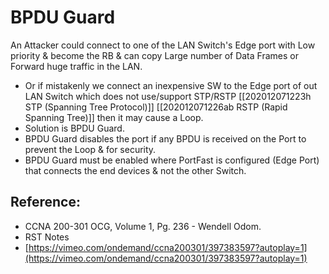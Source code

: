 # BPDU Guard

An Attacker could connect to one of the LAN Switch's Edge port with Low priority & become the RB & can copy Large number of Data Frames or Forward huge traffic in the LAN.

* Or if mistakenly we connect an inexpensive SW to the Edge port of out LAN Switch which does not use/support STP/RSTP \[\[202012071223h STP \(Spanning Tree Protocol\)\]\] \[\[202012071226ab RSTP \(Rapid Spanning Tree\)\]\] then it may cause a Loop.
* Solution is BPDU Guard.
* BPDU Guard disables the port if any BPDU is received on the Port to prevent the Loop & for security.
* BPDU Guard must be enabled where PortFast is configured \(Edge Port\) that connects the end devices & not the other Switch.

## Reference:

* CCNA 200-301 OCG, Volume 1, Pg. 236 - Wendell Odom.
* RST Notes
* [https://vimeo.com/ondemand/ccna200301/397383597?autoplay=1](https://vimeo.com/ondemand/ccna200301/397383597?autoplay=1)

